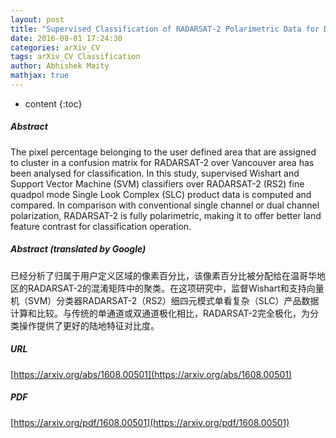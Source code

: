 ```yaml
---
layout: post
title: "Supervised Classification of RADARSAT-2 Polarimetric Data for Different Land Features"
date: 2016-08-01 17:24:30
categories: arXiv_CV
tags: arXiv_CV Classification
author: Abhishek Maity
mathjax: true
---
```


* content
{:toc}

##### Abstract
The pixel percentage belonging to the user defined area that are assigned to cluster in a confusion matrix for RADARSAT-2 over Vancouver area has been analysed for classification. In this study, supervised Wishart and Support Vector Machine (SVM) classifiers over RADARSAT-2 (RS2) fine quadpol mode Single Look Complex (SLC) product data is computed and compared. In comparison with conventional single channel or dual channel polarization, RADARSAT-2 is fully polarimetric, making it to offer better land feature contrast for classification operation.

##### Abstract (translated by Google)
已经分析了归属于用户定义区域的像素百分比，该像素百分比被分配给在温哥华地区的RADARSAT-2的混淆矩阵中的聚类。在这项研究中，监督Wishart和支持向量机（SVM）分类器RADARSAT-2（RS2）细四元模式单看复杂（SLC）产品数据计算和比较。与传统的单通道或双通道极化相比，RADARSAT-2完全极化，为分类操作提供了更好的陆地特征对比度。

##### URL
[https://arxiv.org/abs/1608.00501](https://arxiv.org/abs/1608.00501)

##### PDF
[https://arxiv.org/pdf/1608.00501](https://arxiv.org/pdf/1608.00501)

